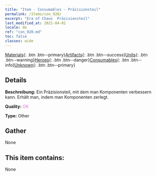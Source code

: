 ```yaml
---
title: "Item - Consumables - Präzisionsteil"
permalink: /Items/con_920/
excerpt: "Era of Chaos  Präzisionsteil"
last_modified_at: 2021-04-01
locale: de
ref: "con_920.md"
toc: false
classes: wide
---
```

 [Materials](/de/Items/){: .btn .btn--primary}[Artifacts](/de/Items/Artifacts/){: .btn .btn--success}[Units](/de/Items/Units/){: .btn .btn--warning}[Heroes](/de/Items/Heroes/){: .btn .btn--danger}[Consumables](/de/Items/Consumables/){: .btn .btn--info}[Unknown](/de/Items/Unknown/){: .btn .btn--primary}

## Details
 **Beschreibung:** Ein Präzisionsteil, mit dem man Komponenten verbessern kann. Erhält man, indem man Komponenten zerlegt.

 **Quality:** <span style="color: #DA70D6">OK</span>

 **Type:** Other

## Gather

  None

## This item contains:

  None

